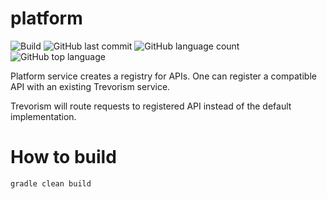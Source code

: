 # platform
![Build](https://github.com/trevorism/platform/actions/workflows/deploy.yml/badge.svg)
![GitHub last commit](https://img.shields.io/github/last-commit/trevorism/platform)
![GitHub language count](https://img.shields.io/github/languages/count/trevorism/platform)
![GitHub top language](https://img.shields.io/github/languages/top/trevorism/platform)

Platform service creates a registry for APIs. One can register a compatible API with an existing Trevorism service.

Trevorism will route requests to registered API instead of the default implementation.

# How to build
`gradle clean build`
